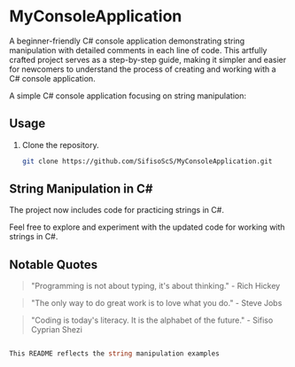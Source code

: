 # MyConsoleApplication

A beginner-friendly C# console application demonstrating string manipulation with detailed comments in each line of code. This artfully crafted project serves as a step-by-step guide, making it simpler and easier for newcomers to understand the process of creating and working with a C# console application.

A simple C# console application focusing on string manipulation:

## Usage

1. Clone the repository.
   ```bash
   git clone https://github.com/SifisoScS/MyConsoleApplication.git

## String Manipulation in C#
The project now includes code for practicing strings in C#.

Feel free to explore and experiment with the updated code for working with strings in C#.

## Notable Quotes

> "Programming is not about typing, it's about thinking." - Rich Hickey

> "The only way to do great work is to love what you do." - Steve Jobs

> "Coding is today's literacy. It is the alphabet of the future." - Sifiso Cyprian Shezi

```csharp

This README reflects the string manipulation examples
